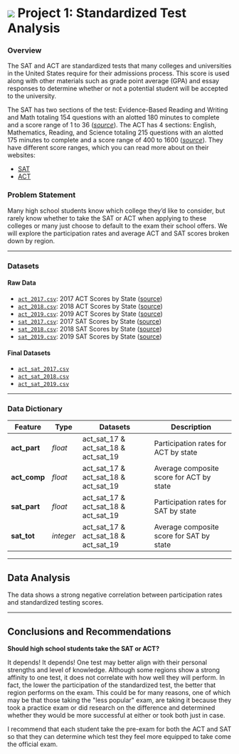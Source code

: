 # ![](https://ga-dash.s3.amazonaws.com/production/assets/logo-9f88ae6c9c3871690e33280fcf557f33.png) Project 1: Standardized Test Analysis

### Overview

The SAT and ACT are standardized tests that many colleges and universities in the United States require for their admissions process. This score is used along with other materials such as grade point average (GPA) and essay responses to determine whether or not a potential student will be accepted to the university.

The SAT has two sections of the test: Evidence-Based Reading and Writing and Math totaling 154 questions with an alotted 180 minutes to complete and a score range of 1 to 36 ([*source*](https://www.princetonreview.com/college/sat-sections)). The ACT has 4 sections: English, Mathematics, Reading, and Science totaling 215 questions with an alotted 175 minutes to complete and a score range of 400 to 1600 ([*source*](https://www.act.org/content/act/en/products-and-services/the-act/scores/understanding-your-scores.html)). They have different score ranges, which you can read more about on their websites:
* [SAT](https://collegereadiness.collegeboard.org/sat)
* [ACT](https://www.act.org/content/act/en.html)


### Problem Statement

Many high school students know which college they’d like to consider, but rarely know whether to take the SAT or ACT when applying to these colleges or many just choose to default to the exam their school offers. We will explore the participation rates and average ACT and SAT scores broken down by region.

---

### Datasets

#### Raw Data

* [`act_2017.csv`](./data/act_2017.csv): 2017 ACT Scores by State ([source](https://blog.prepscholar.com/act-scores-by-state-averages-highs-and-lows))
* [`act_2018.csv`](./data/act_2018.csv): 2018 ACT Scores by State ([source](https://blog.prepscholar.com/act-scores-by-state-averages-highs-and-lows))
* [`act_2019.csv`](./data/act_2019.csv): 2019 ACT Scores by State ([source](https://blog.prepscholar.com/act-scores-by-state-averages-highs-and-lows))
* [`sat_2017.csv`](./data/sat_2017.csv): 2017 SAT Scores by State ([source](https://blog.collegevine.com/here-are-the-average-sat-scores-by-state/))
* [`sat_2018.csv`](./data/sat_2018.csv): 2018 SAT Scores by State ([source](https://blog.collegevine.com/here-are-the-average-sat-scores-by-state/))
* [`sat_2019.csv`](./data/sat_2019.csv): 2019 SAT Scores by State ([source](https://blog.prepscholar.com/average-sat-scores-by-state-most-recent))

#### Final Datasets

* [`act_sat_2017.csv`](./data/cact_sat_2017.csv)
* [`act_sat_2018.csv`](./data/cact_sat_2018.csv)
* [`act_sat_2019.csv`](./data/cact_sat_2019.csv)

---

### Data Dictionary

|Feature|Type|Datasets|Description|
|---|---|---|---|
|**act_part**|*float*|act_sat_17 & act_sat_18 & act_sat_19|Participation rates for ACT by state| 
|**act_comp**|*float*|act_sat_17 & act_sat_18 & act_sat_19|Average composite score for ACT by state| 
|**sat_part**|*float*|act_sat_17 & act_sat_18 & act_sat_19|Participation rates for SAT by state| 
|**sat_tot**|*integer*|act_sat_17 & act_sat_18 & act_sat_19|Average composite score for SAT by state| 

---

## Data Analysis

The data shows a strong negative correlation between participation rates and standardized testing scores. 

---

## Conclusions and Recommendations

**Should high school students take the SAT or ACT?**

It depends! It depends!  One test may better align with their personal strengths and level of knowledge. Although some regions show a strong affinity to one test, it does not correlate with how well they will perform. In fact, the lower the participation of the standardized test, the better that region performs on the exam. This could be for many reasons, one of which may be that those taking the "less popular" exam, are taking it because they took a practice exam or did research on the difference and determined whether they would be more successful at either or took both just in case. 

I recommend that each student take the pre-exam for both the ACT and SAT so that they can determine which test they feel more equipped to take come the official exam. 